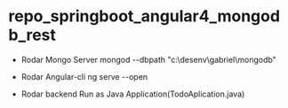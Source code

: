 # repo_springboot_angular4_mongodb_rest

- Rodar Mongo Server
  mongod --dbpath "c:\desenv\gabriel\mongodb"
  
- Rodar Angular-cli
  ng serve --open
  
- Rodar backend
  Run as Java Application(TodoAplication.java)
